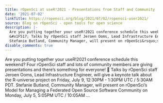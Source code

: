 ```yaml
---
title: rOpenSci at useR!2021 - Presentations from Staff and Community
date: '2021-07-02'
linkTitle: https://ropensci.org/blog/2021/07/02/ropensci-user2021/
source: Blog on rOpenSci - open tools for open science
description: |-
  Are you putting together your useR!2021 conference schedule this weekend? Four rOpenSci staff and lots of community members are giving presentations and there&rsquo;s something for everyone!
  &#x1F517; Talks by rOpenSci staff Jeroen Ooms, Lead Infrastructure Engineer, will give a keynote talk about the R-universe project on Friday, July 9, 12:30PM - 1:30PM UTC / 5:30AM PDT.
  Stefanie Butland, Community Manager, will present on rOpenSci&rsquo;s Model for Managing a Federated Open Source Software Community on Monday, July 5, 5:05PM UTC / 10:05AM ...
disable_comments: true
---
```

Are you putting together your useR!2021 conference schedule this weekend? Four rOpenSci staff and lots of community members are giving presentations and there&rsquo;s something for everyone!
&#x1F517; Talks by rOpenSci staff Jeroen Ooms, Lead Infrastructure Engineer, will give a keynote talk about the R-universe project on Friday, July 9, 12:30PM - 1:30PM UTC / 5:30AM PDT.
Stefanie Butland, Community Manager, will present on rOpenSci&rsquo;s Model for Managing a Federated Open Source Software Community on Monday, July 5, 5:05PM UTC / 10:05AM ...